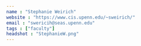 ```yaml
---
name : "Stephanie Weirich"
website : "https://www.cis.upenn.edu/~sweirich/"
email : "swericih@seas.upenn.edu"
tags : ["faculty"]
headshot : "StephanieW.png"
---
```

